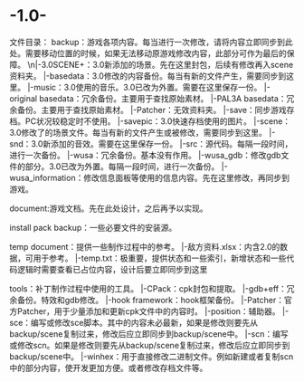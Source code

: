 # -1.0-
文件目录：
backup：游戏各项内容。每当进行一次修改，请将内容立即同步到此处。需要移动位置的时候，如果无法移动原游戏修改内容，此部分可作为最后的保障。
\n|-3.0SCENE+：3.0新添加的场景。先在这里封包，后续有修改再入scene资料夹。
|-basedata：3.0修改的内容备份。每当有新的文件产生，需要同步到这里。
|-music：3.0使用的音乐。3.0已改为外置。需要在这里保存一份。
|-original basedata：冗余备份。主要用于查找原始素材。
|-PAL3A basedata：冗余备份。主要用于查找原始素材。
|-Patcher：无效资料夹。
|-save：同步游戏存档。PC状况较稳定时不使用。
|-savepic：3.0快速存档使用的图片。
|-scene：3.0修改了的场景文件。每当有新的文件产生或被修改，需要同步到这里。
|-snd：3.0新添加的音效。需要在这里保存一份。
|-src：源代码。每隔一段时间，进行一次备份。
|-wusa：冗余备份。基本没有作用。
|-wusa_gdb：修改gdb文件的部分。3.0已改为外置。每隔一段时间，进行一次备份。
|-wusa_information：修改信息面板等使用的信息内容。先在这里修改，再同步到游戏。

document:游戏文档。先在此处设计，之后再予以实现。

install pack backup：一些必要文件的安装源。

temp document：提供一些制作过程中的参考。
|-敌方资料.xlsx：内含2.0的数据，可用于参考。
|-temp.txt：极重要，提供状态和一些索引，新增状态和一些代码逻辑时需要查看已占位内容，设计后要立即同步到这里

tools：补丁制作过程中使用的工具。
|-CPack：cpk封包和提取。
|-gdb+eff：冗余备份。特效和gdb修改。
|-hook framework：hook框架备份。
|-Patcher：官方Patcher，用于少量添加和更新cpk文件中的内容时。
|-position：辅助器。
|-sce：编写或修改sce脚本。其中的内容未必最新，如果是修改则要先从backup/scene复制过来，修改后应立即同步到backup/scene中。
|-scn：编写或修改scn。如果是修改则要先从backup/scene复制过来，修改后应立即同步到backup/scene中。
|-winhex：用于直接修改二进制文件。例如新建或者复制scn中的部分内容，使开发更加方便。或者修改存档文件等。
